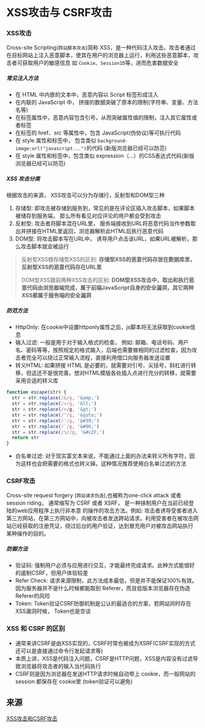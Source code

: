 # XSS攻击与 CSRF攻击

### XSS攻击

Cross-site Scripting(`跨站脚本攻击`)简称 XSS，是一种代码注入攻击。攻击者通过在目标网站上注入恶意脚本，使其在用户的浏览器上运行，利用这些恶意脚本，攻击者可获取用户的敏感信息
如 `Cookie`、`SessionID`等，进而危害数据安全

##### 常见注入方法

- 在 HTML 中内嵌的文本中，恶意内容以 Script 标签形成注入
- 在内联的 JavaScript 中， 拼接的数据突破了原本的限制(字符串、变量、方法名等)
- 在标签属性中，恶意内容包含引号，从而突破属性值的限制，注入其它属性或者标签
- 在标签的 href、src 等属性中，包含 JavaScript(伪协议)等可执行代码
- 在 style 属性和标签中， 包含类似 `background-image:url("javascript...")`的代码 (新版浏览器已经可以防范)
- 在 style 属性和标签中，包含类似 expression（...）的CSS表达式代码(新版浏览器已经可以防范)

##### XSS 攻击分类

根据攻击的来源， XSS攻击可以分为存储行，反射型和DOM型三种

1. 存储型: 即攻击被存储到服务到，常见的是在评论区插入攻击脚本，如果脚本被储存到服务端， 那么所有看见对应评论的用户都会受到攻击
2. 反射型: 攻击者将脚本混在URL里， 服务端接收到URL将恶意代码当作参数取出并拼接在HTML里返回，浏览器解析此HTML后执行恶意代码
3. DOM型: 将攻击脚本写在URL中， 诱导用户点击该URL，如果URL被解析，那么攻击脚本就会被运行

> 反射型XSS根存储型XSS的区别: **存储型XSS的恶意代码存放在数据库里，反射型XSS的恶意代码存在URL里**
>
> DOM型XSS跟前两种XSS攻击的区别: **DOM型XSS攻击中，取出和执行恶意代码由浏览器端完成，属于前端JavaScript自身的安全漏洞，其它两种XSS都属于服务端的安全漏洞**

##### 防范方法

- HttpOnly: 在cookie中设置httponly属性之后，js脚本将无法获取到cookie信息
- 输入过滤: 一般是用于对于输入格式的检查， 例如: 邮箱、电话号码、用户名、密码等等，按照规定的格式输入，后端也需要做相同的过滤检查，因为攻击者完全可以绕过正常输入流程，直接利用借口向服务器发送设置
- 转义HTML: 如果拼接 HTML 是必要的，就需要对引号、尖括号，斜杠进行转移，但这还不是很完善。想对HTML模版各处插入点进行充分的转移，就需要采用合适的转义库

```javascript
function escape(str) {
  str = str.replace(/&/g, '&amp;')
  str = str.replace(/</g, '&lt;')
  str = str.replace(/>/g, '&gt;')
  str = str.replace(/"/g, '&quto;')
  str = str.replace(/'/g, '&#39;')
  str = str.replace(/`/g, '&#96;')
  str = str.replace(/\//g, '&#x2F;')
  return str
}
```

- 白名单过滤: 对于现实富文本来说，不能通过上面的办法来转义所有字符，因为这样也会把需要的格式也转义掉。这种情况推荐使用白名单过滤的方法

### CSRF攻击

Cross-site request forgery (`跨站请求伪造`),也被称为one-click attack 或者 session riding， 通常缩写为 CSRF 或者 XSRF， 是一种挟制用户在当前已经登陆的web应用程序上执行非本意
的操作的攻击方法。例如: 攻击者诱导受害者进入第三方网站，在第三方网站中，向被攻击者发送跨站请求。利用受害者在被攻击网站已经获取的注册凭证，绕过后台的用户验证，达到冒充用户对被攻击网站执行
某种操作的目的。

##### 防御方法

- 验证码: 强制用户必须与应用进行交互，才能最终完成请求。此种方式能很好的遏制CSRF，但用户体验较差
- Refer Check: 请求来源限制，此方法成本最低，但是并不能保证100%有效。因为服务器并不是什么时候都能取到 Referer，而且低版本浏览器存在伪造 Referer的风险
- Token: Token验证CSRF防御机制是公认的最适合的方案，若网站同时存在XSS漏洞时候， Token也是空谈

### XSS 和 CSRF 的区别

- 通常来讲CSRF是由XSS实现的，CSRF时常也被成为XSRF(CSRF实现的方式还可以是直接通过命令行发起请求等)
- 本质上讲，XSS是代码注入问题，CSRF是HTTP问题，XSS是内容没有过滤导致浏览器将攻击者的输入当代码执行
- CSRF则是因为浏览器在发送HTTP请求时候自动带上 cookie，而一般网站的 session 都保存在 cookie里 (token验证可以避免)

## 来源

[XSS攻击和CSRF攻击](https://juejin.cn/post/6945716641464320008)
